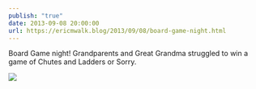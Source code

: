 ```yaml
---
publish: "true"
date: 2013-09-08 20:00:00
url: https://ericmwalk.blog/2013/09/08/board-game-night.html
---
```


Board Game night! Grandparents and Great Grandma struggled to win a game of Chutes and Ladders or Sorry.

![](https://ericmwalk.blog/uploads/2022/a93f44e760.jpg)